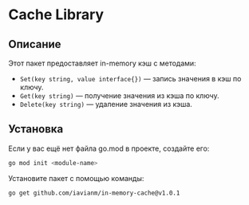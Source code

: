 # Cache Library

## Описание
Этот пакет предоставляет in-memory кэш с методами:
- `Set(key string, value interface{})` — запись значения в кэш по ключу.
- `Get(key string)` — получение значения из кэша по ключу.
- `Delete(key string)` — удаление значения из кэша.

## Установка
Если у вас ещё нет файла go.mod в проекте, создайте его:
```bash
go mod init <module-name>
```

Установите пакет с помощью команды:
```bash
go get github.com/iavianm/in-memory-cache@v1.0.1
```